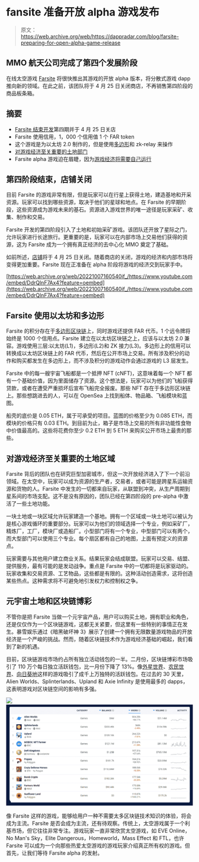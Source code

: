 # fansite 准备开放 alpha 游戏发布

> 原文：<https://web.archive.org/web/https://dappradar.com/blog/farsite-preparing-for-open-alpha-game-release>

## MMO 航天公司完成了第四个发展阶段

在线太空游戏 [Farsite](https://web.archive.org/web/20221007160540/https://dappradar.com/ethereum/games/farsite) 将很快推出其游戏的开放 alpha 版本，将分散式游戏 dapp 推向新的领域。在此之前，该团队将于 4 月 25 日关闭商店，不再销售第四阶段的商品板条箱。

## 摘要

*   [Farsite 结束开发](https://web.archive.org/web/20221007160540/https://dappradar.com/blog/farsite-preparing-for-open-alpha-game-release/#ending)第四期并于 4 月 25 日关店
*   Farsite 使用信用，1，000 个信用值 1 个 FAR token
*   这个游戏是为以太坊 2.0 制作的，但是使用[多边形](https://web.archive.org/web/20221007160540/https://dappradar.com/rankings/protocol/polygon)和 zk-relay 来操作
*   [对游戏经济至关重要的土地部门](https://web.archive.org/web/20221007160540/https://dappradar.com/blog/farsite-preparing-for-open-alpha-game-release/#sectors)
*   Farsite alpha 游戏迫在眉睫，因为[游戏经济将需要自己运行](https://web.archive.org/web/20221007160540/https://dappradar.com/blog/farsite-preparing-for-open-alpha-game-release/#player)

## 第四阶段结束，店铺关闭

目前 Farsite 的游戏非常有限，但是玩家可以在行星上获得土地，建造基地和开采资源。玩家可以找到哪些资源，取决于他们的星球和地点。在 Farsite 的早期阶段，这些资源成为游戏未来的基石。资源进入游戏世界的唯一途径是玩家采矿、收集、制作和交易。

Farsite 开发的第四阶段引入了土地和初始采矿游戏。该团队还开放了星际之门，允许玩家进行长途旅行。更重要的是，玩家可以在内部市场上交易他们获得的资源，这为 Farsite 成为一个拥有真正经济的去中心化 MMO 奠定了基础。

如前所述，[店铺](https://web.archive.org/web/20221007160540/https://play.farsite.online/#/Store)将于 4 月 25 日关闭。随着商店的关闭，游戏的经济和内部市场将变得更加重要。Farsite 现在正准备在 alpha 阶段将游戏的经济交到玩家手中。

[https://web.archive.org/web/20221007160540if_/https://www.youtube.com/embed/DdrQlnF7Ax4?feature=oembed](https://web.archive.org/web/20221007160540if_/https://www.youtube.com/embed/DdrQlnF7Ax4?feature=oembed)

## Farsite 使用以太坊和多边形

Farsite 的积分存在于[多边形区块链](https://web.archive.org/web/20221007160540/https://dappradar.com/blog/tag/polygon)上，同时游戏还提供 FAR 代币。1 个远令牌将始终是 1000 个信用点。Farsite 建立在以太坊区块链之上，应该与以太坊 2.0 兼容。游戏使用三层:以太坊(L1)，多边形(L2)和 ZK 接力(L3)。多边形上的信用可以转换成以太坊区块链上的 FAR 代币，然后在公开市场上交易。所有涉及积分的动作和购买都发生在多边形上，而不涉及积分的游戏动作会通过游戏的 L3 层发生。

Farsite 中的每一艘宇宙飞船都是一个抵押 NFT (cNFT)，这意味着每一个 NFT 都有一个基础价值，因为里面储存了资源。这个想法是，玩家可以为他们的飞船获得贷款，或者在遭受严重损坏后宣布飞船完全报废。那些 NFT 存在于多边形区块链上。那些想跳进去的人，可以在 OpenSea 上找到船体、物品箱、飞船模块和蓝图。

船壳的底价是 0.05 ETH，属于可承受的项目。蓝图的价格至少为 0.085 ETH，而模块的价格只有 0.03 ETH。到目前为止，箱子是市场上交易的所有非功能性食物中价值最高的。这些将花费你至少 0.2 ETH 到 5 ETH 来购买公开市场上最贵的那些。

## 对游戏经济至关重要的土地区域

Farsite 背后的团队也在研究巨型加密城市，但这一次开放经济进入了下一个前沿领域。在太空中，玩家可以成为资源的生产者，交易者，或者可能是跨星系运输资源和货物的人。Farsite 中发生的一切都来自玩家，从联盟到冲突，从生产周期到星系间的市场支配。这不是没有原因的，团队已经在第四阶段的 pre-alpha 中激活了一些土地功能。

一块土地或一块区域允许玩家建造一个基地。拥有一个区域或一块土地可以被认为是核心游戏循环的重要部分。玩家可以为他们的领域选择一个专业，例如采矿厂，精炼厂，工厂，模块厂或造船厂。小型部门将有一个专业，中型部门可以有两个，而大型部门可以使用三个专业。每个扇区都有自己的地图，上面有预定义的资源点。

玩家需要与其他用户建立商业关系。结果玩家会结成联盟。玩家可以交易、结盟、提供服务，最有可能的是发动战争。重点是 Farsite 中的一切都将是玩家驱动的。玩家收集和交易资源、工艺物品，这些都是有限的。这种活动创造需求，这将创造某些热点。这种需求将不可避免地引发权力和控制权之争。

## 元宇宙土地和区块链博彩

不管你是把 Farsite 当做一个元宇宙产品，用户可以购买土地，拥有职业和角色，还是仅仅作为一个区块链游戏，这都无关紧要，但这里有一些特别的事情正在发生。暴雪娱乐通过《暗黑破坏神 3》展示了创建一个拥有无限数量游戏物品的开放经济是一个严峻的挑战。然而，随着区块链技术作为游戏经济基础的崛起，我们看到了新的机遇。

目前，区块链游戏市场约占所有独立活动钱包的一半。二月份，区块链博彩市场吸引了 110 万个每日独立活跃钱包，比一月份下降了 13%。像[外星世界](https://web.archive.org/web/20221007160540/https://dappradar.com/multichain/games/alien-worlds)、[农民世界](https://web.archive.org/web/20221007160540/https://dappradar.com/wax/games/farmers-world)、[向日葵地](https://web.archive.org/web/20221007160540/https://dappradar.com/polygon/games/sunflower-land)这样的游戏吸引了成千上万独特的活跃钱包。在过去的 30 天里，Alien Worlds、Splinterlands、Upland 和 Axie Infinity 是使用最多的 dapps，这表明游戏对区块链空间的影响有多强。

[](https://web.archive.org/web/20221007160540/https://dappradar.com/rankings/category/games)[![](img/1187cb0ca60fecc924a53b45fe264b4c.png)<picture>![](img/7d66b58f1d5eecd874ed9aa585f273de.png)</picture>](https://web.archive.org/web/20221007160540/https://dappradar.com/rankings/category/games)

像 Farsite 这样的游戏，能够给用户一种不需要太多区块链技术知识的体验，将会成为主流。Farsite 是否会成为主流，还有待观察。传统上，太空游戏属于一个利基市场，但它往往非常专注。游戏玩家一直非常欣赏太空游戏，如 EVE Online，No Man's Sky，Elite Dangerous，Homeworld，Mass Effect 和 FTL，也许 Farsite 可以成为一个向那些热爱太空游戏的游戏玩家介绍真正所有权的游戏。但首先，让我们等待 Farsite alpha 的发射。